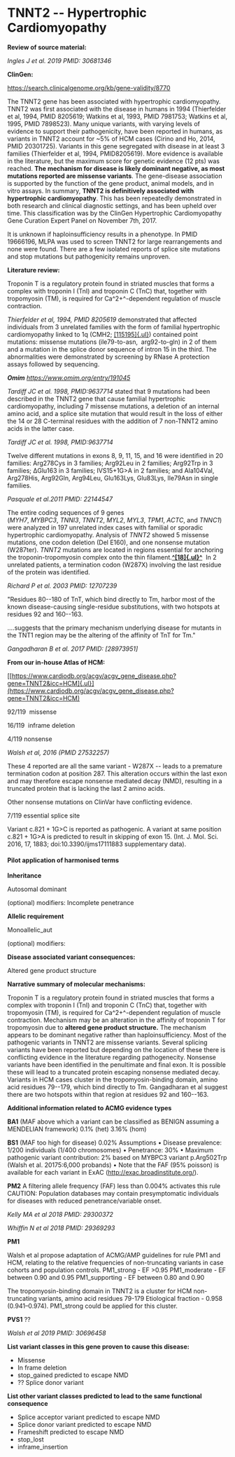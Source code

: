 # **TNNT2 -- Hypertrophic Cardiomyopathy**

**Review of source material:**

*Ingles J et al. 2019 PMID: 30681346*

**ClinGen:**

https://search.clinicalgenome.org/kb/gene-validity/8770

The TNNT2 gene has been associated with hypertrophic cardiomyopathy.
TNNT2 was first associated with the disease in humans in 1994
(Thierfelder et al, 1994, PMID 8205619; Watkins et al, 1993, PMID
7981753; Watkins et al, 1995, PMID 7898523). Many unique variants, with varying levels of evidence to support their pathogenicity, have been reported in humans, as variants in TNNT2 account for \~5% of HCM cases (Cirino and Ho, 2014, PMID 20301725). Variants in this gene segregated with disease in at least 3 families (Thierfelder et al, 1994, PMID8205619). More evidence is available in the literature, but the maximum score for genetic evidence (12 pts) was reached. **The mechanism for disease is likely dominant negative, as most mutations reported are missense variants**. The gene-disease association is supported by the function of the gene product, animal models, and in vitro assays. 
In summary, **TNNT2 is definitively associated with hypertrophic
cardiomyopathy**. This has been repeatedly demonstrated in both research and clinical diagnostic settings, and has been upheld over time. This classification was by the ClinGen Hypertrophic Cardiomyopathy Gene Curation Expert Panel on November 7th, 2017.

It is unknown if haploinsufficiency results in a phenotype. In PMID 19666196, MLPA was used to screen TNNT2 for large rearrangements and none were found. There are a few isolated reports of splice site mutations and stop mutations but pathogenicity remains unproven.

**Literature review:**

Troponin T is a regulatory protein found in striated muscles that forms a complex with troponin I (TnI) and troponin C (TnC) that, together with tropomyosin (TM), is required for Ca^2+^-dependent regulation of muscle contraction.

*Thierfelder et al, 1994, PMID 8205619* demonstrated that affected
individuals from 3 unrelated families with the form of familial
hypertrophic cardiomyopathy linked to 1q
(CMH2; [[115195]{.ul}](https://www.omim.org/entry/115195)) contained point mutations: missense mutations (ile79-to-asn, 
arg92-to-gln) in 2 of them and a mutation in the splice donor sequence of intron 15 in the third. The
abnormalities were demonstrated by screening by RNase A protection
assays followed by sequencing.

***Omim** https://www.omim.org/entry/191045*

*Tardiff JC et al. 1998, PMID:9637714* stated that 9 mutations had been described in the TNNT2 gene that cause familial hypertrophic
cardiomyopathy, including 7 missense mutations, a deletion of an
internal amino acid, and a splice site mutation that would result in the loss of either the 14 or 28 C-terminal residues with the addition of 7 non-TNNT2 amino acids in the latter case.

*Tardiff JC et al. 1998, PMID:9637714* 

Twelve different mutations in exons 8, 9, 11, 15, and 16 were identified in 20 families: Arg278Cys in 3 families; Arg92Leu in 2 families; Arg92Trp in 3 families; ΔGlu163 in 3 families; IVS15+1G\>A in 2 families; and Ala104Val, Arg278His, Arg92Gln, Arg94Leu, Glu163Lys, Glu83Lys, Ile79Asn in single families.

*Pasquale et al.2011 PMID: 22144547*

The entire coding sequences of 9 genes
(*MYH7*, *MYBPC3*, *TNNI3*, *TNNT2*, *MYL2*, *MYL3*, *TPM1*, *ACTC*, and *TNNC1*) were analyzed in 197 unrelated index cases with familial or sporadic hypertrophic cardiomyopathy. Analysis of *TNNT2* showed 5 missense mutations, one codon deletion (Del E160), and one nonsense mutation (W287ter). *TNNT2* mutations are located in regions essential for anchoring the troponin-tropomyosin complex onto the thin filament.[**^[18]{.ul}^**](https://www.ahajournals.org/doi/full/10.1161/01.CIR.0000066323.15244.54?url_ver=Z39.88-2003&rfr_id=ori:rid:crossref.org&rfr_dat=cr_pub%20%200pubmed#R18-126913) 
In 2 unrelated patients, a termination codon (W287X) involving the last residue of the protein was identified.

*Richard P et al. 2003 PMID: 12707239*

"Residues 80--180 of TnT, which bind directly to Tm, harbor most of the known disease-causing single-residue substitutions, with two hotspots at residues 92 and 160--163.

....suggests that the primary mechanism underlying disease for mutants in the TNT1 region may be the altering of the affinity of TnT for Tm."

*Gangadharan B et al. 2017 PMID: [28973951]*

**From our in-house Atlas of HCM:**

[[https://www.cardiodb.org/acgv/acgv_gene_disease.php?gene=TNNT2&icc=HCM]{.ul}](https://www.cardiodb.org/acgv/acgv_gene_disease.php?gene=TNNT2&icc=HCM)

92/119  missense

16/119  inframe deletion

4/119 nonsense

*Walsh et al, 2016 (PMID 27532257)*

These 4 reported are all the same variant - W287X -- leads to a
premature termination codon at position 287. This alteration occurs within the last exon and may therefore escape nonsense mediated decay (NMD), resulting in a truncated protein that is lacking the last 2 amino acids.

Other nonsense mutations on ClinVar have conflicting evidence.

7/119 essential splice site

Variant c.821 + 1G\>C is reported as pathogenic. A variant at same
position c.821 + 1G\>A is predicted to result in skipping of exon 15.
(Int. J. Mol. Sci. 2016, 17, 1883; doi:10.3390/ijms17111883
supplementary data).

#### **Pilot application of harmonised terms**

**Inheritance**

Autosomal dominant

(optional) modifiers: Incomplete penetrance

**Allelic requirement**

Monoallelic_aut

(optional) modifiers:

**Disease associated variant consequences:**

Altered gene product structure

**Narrative summary of molecular mechanisms:**

Troponin T is a regulatory protein found in striated muscles that forms a complex with troponin I (TnI) and troponin C (TnC) that, together with tropomyosin (TM), is required for Ca^2+^-dependent regulation of muscle contraction. Mechanism may be an alteration in the affinity of troponin T for tropomyosin due to **altered gene product structure.** The mechanism appears to be dominant negative rather than haploinsufficiency. Most of the pathogenic variants in TNNT2 are missense variants. Several splicing variants have been reported but depending on the location of these there is conflicting evidence in the literature regarding pathogenecity. Nonsense variants have been identified in the penultimate and final exon. It is possible these will lead to a truncated protein escaping nonsense mediated decay. Variants in HCM cases cluster in the tropomyosin-binding domain, amino acid residues 79--179, which bind directly to Tm. Gangadharan et al suggest there are two hotspots within that region at residues 92 and 160--163.

**Additional information related to ACMG evidence types**

**BA1** (MAF above which a variant can be classified as BENIGN assuming a MENDELIAN framework)
0.1% (het) 
3.16% (hom) 

**BS1** (MAF too high for disease) 0.02%
Assumptions
• Disease prevalence: 1/200 individuals (1/400 chromosomes)
• Penetrance: 30%
• Maximum pathogenic variant contribution: 2% based on MYBPC3 variant p.Arg502Trp (Walsh et al. 20175:6,000 probands)
• Note that the FAF (95% poisson) is available for each variant in ExAC (http://exac.broadinstitute.org/).

**PM2** A filtering allele frequency (FAF) less than 0.004% activates this rule
CAUTION: Population databases may contain presymptomatic individuals for diseases with reduced
penetrance/variable onset.

*Kelly MA et al 2018 PMID: 29300372* 

*Whiffin N et al 2018 PMID: 29369293*

**PM1** 

Walsh et al propose adaptation of ACMG/AMP guidelines for rule PM1 and HCM, relating to the relative frequencies of non-truncating variants in case cohorts and population controls. 
PM1_strong - EF >0.95
PM1_moderate - EF between 0.90 and 0.95 
PM1_supporting - EF between 0.80 and 0.90

The tropomyosin-binding domain in TNNT2 is a cluster for HCM non-truncating variants, amino acid residues 79-179
Etiological fraction - 0.958 (0.941–0.974). PM1_strong could be applied for this cluster.

**PVS1**
??

*Walsh et al 2019 PMID: 30696458*

**List variant classes in this gene proven to cause this disease:**

- Missense
- In frame deletion
- stop_gained predicted to escape NMD
- ?? Splice donor variant

**List other variant classes predicted to lead to the same functional consequence**

- Splice acceptor variant predicted to escape NMD
- Splice donor variant predicted to escape NMD
- Frameshift predicted to escape NMD
- stop_lost
- inframe_insertion
